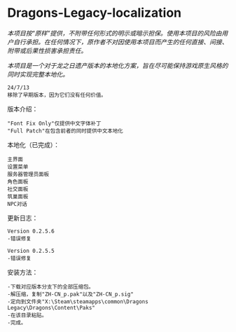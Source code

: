 # Dragons-Legacy-localization
*本项目按“原样”提供，不附带任何形式的明示或暗示担保。使用本项目的风险由用户自行承担。在任何情况下，原作者不对因使用本项目而产生的任何直接、间接、附带或后果性损害承担责任。*


*本项目是一个对于龙之日遗产版本的本地化方案，旨在尽可能保持游戏原生风格的同时实现完整本地化。*

    24/7/13
    移除了早期版本，因为它们没有任何价值。

版本介绍：

    "Font Fix Only"仅提供中文字体补丁
    "Full Patch"在包含前者的同时提供中文本地化


本地化（已完成）：

    主界面
    设置菜单
    服务器管理员面板
    角色面板
    社交面板
    筑巢面板
    NPC对话
    

更新日志：

    Version 0.2.5.6
    -错误修复
    
    Version 0.2.5.5
    -错误修复

安装方法：

    -下载对应版本分支下的全部压缩包。
    -解压缩，复制"ZH-CN_p.pak"以及"ZH-CN_p.sig"
    -定向到文件夹"X:\Steam\steamapps\common\Dragons Legacy\Dragons\Content\Paks"
    -在该目录粘贴。
    -完成。
